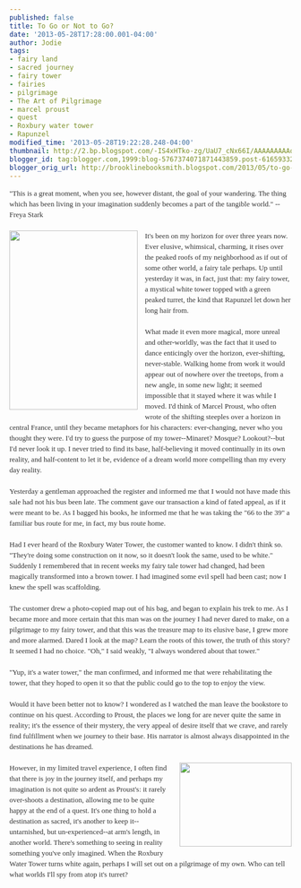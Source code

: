 ```yaml
---
published: false
title: To Go or Not to Go?
date: '2013-05-28T17:28:00.001-04:00'
author: Jodie
tags:
- fairy land
- sacred journey
- fairy tower
- fairies
- pilgrimage
- The Art of Pilgrimage
- marcel proust
- quest
- Roxbury water tower
- Rapunzel
modified_time: '2013-05-28T19:22:28.248-04:00'
thumbnail: http://2.bp.blogspot.com/-IS4xHTko-zg/UaU7_cNx66I/AAAAAAAAAoU/T2GAqHEm7tY/s72-c/art-of-pilgrimage.jpg
blogger_id: tag:blogger.com,1999:blog-5767374071871443859.post-6165933218292069774
blogger_orig_url: http://brooklinebooksmith.blogspot.com/2013/05/to-go-or-not-to-go.html
---
```


<div style="color: #333333; font-family: Georgia, 'Times New Roman', 'Bitstream Charter', Times, serif; font-size: 13px; line-height: 19px;">"This is a great moment, when you see, however distant, the goal of your wandering. The thing which has been living in your imagination suddenly becomes a part of the tangible world." --Freya Stark</div><div style="color: #333333; font-family: Georgia, 'Times New Roman', 'Bitstream Charter', Times, serif; font-size: 13px; line-height: 19px;"><br /></div><div style="color: #333333; font-family: Georgia, 'Times New Roman', 'Bitstream Charter', Times, serif; font-size: 13px; line-height: 19px;"><div class="separator" style="clear: both; text-align: center;"><a href="http://2.bp.blogspot.com/-IS4xHTko-zg/UaU7_cNx66I/AAAAAAAAAoU/T2GAqHEm7tY/s1600/art-of-pilgrimage.jpg" imageanchor="1" style="clear: left; float: left; margin-bottom: 1em; margin-right: 1em;"><img border="0" height="320" src="http://2.bp.blogspot.com/-IS4xHTko-zg/UaU7_cNx66I/AAAAAAAAAoU/T2GAqHEm7tY/s320/art-of-pilgrimage.jpg" width="229" /></a></div>It's been on my horizon for over three years now. Ever elusive, whimsical, charming, it rises over the peaked roofs of my neighborhood as if out of some other world, a fairy tale perhaps. Up until yesterday it was, in fact, just that: my fairy tower, a mystical white tower topped with a green peaked turret, the kind that Rapunzel let down her long hair from.&nbsp;</div><div style="color: #333333; font-family: Georgia, 'Times New Roman', 'Bitstream Charter', Times, serif; font-size: 13px; line-height: 19px;"><br /></div><div style="color: #333333; font-family: Georgia, 'Times New Roman', 'Bitstream Charter', Times, serif; font-size: 13px; line-height: 19px;">What made it even more magical, more unreal and other-worldly, was the fact that it used to dance enticingly over the horizon, ever-shifting, never-stable. Walking home from work it would appear out of nowhere over the treetops, from a new angle, in some new light; it seemed impossible that it stayed where it was while I moved. I'd think of Marcel Proust, who often wrote of the shifting steeples over a horizon in central France, until they became metaphors for his characters: ever-changing, never who you thought they were.&nbsp;I'd try to guess the purpose of my tower--Minaret? Mosque? Lookout?--but I'd never look it up. I never tried to find its base, half-believing it moved continually in its own reality, and half-content to let it be, evidence of a dream world more compelling than my every day reality.</div><div style="color: #333333; font-family: Georgia, 'Times New Roman', 'Bitstream Charter', Times, serif; font-size: 13px; line-height: 19px;"><br /></div><div style="color: #333333; font-family: Georgia, 'Times New Roman', 'Bitstream Charter', Times, serif; font-size: 13px; line-height: 19px;">Yesterday a gentleman approached the register and informed me that I would not have made this sale had not his bus been late. The comment gave our transaction a kind of fated appeal, as if it were meant to be. As I bagged his books, he informed me that he was taking the "66 to the 39" a familiar bus route for me, in fact, my bus route home.</div><div style="color: #333333; font-family: Georgia, 'Times New Roman', 'Bitstream Charter', Times, serif; font-size: 13px; line-height: 19px;"><br /></div><div style="color: #333333; font-family: Georgia, 'Times New Roman', 'Bitstream Charter', Times, serif; font-size: 13px; line-height: 19px;">Had I ever heard of the Roxbury Water Tower, the customer wanted to know. I didn't think so. "They're doing some construction on it now, so it doesn't look the same, used to be white." Suddenly I remembered that in recent weeks my fairy tale tower had changed, had been magically transformed into a brown tower. I had imagined some evil spell had been cast; now I knew the spell was scaffolding.</div><div style="color: #333333; font-family: Georgia, 'Times New Roman', 'Bitstream Charter', Times, serif; font-size: 13px; line-height: 19px;"><br /></div><div style="color: #333333; font-family: Georgia, 'Times New Roman', 'Bitstream Charter', Times, serif; font-size: 13px; line-height: 19px;">The customer drew a photo-copied map out of his bag, and began to explain his trek to me. As I became more and more certain that this man was on the journey I had never dared to make, on a pilgrimage to my fairy tower, and that this was the treasure map to its elusive base, I grew more and more alarmed. Dared I look at the map? Learn the roots of this tower, the truth of this story? It seemed I had no choice. "Oh," I said weakly, "I always wondered about that tower."</div><div style="color: #333333; font-family: Georgia, 'Times New Roman', 'Bitstream Charter', Times, serif; font-size: 13px; line-height: 19px;"><br /></div><div style="color: #333333; font-family: Georgia, 'Times New Roman', 'Bitstream Charter', Times, serif; font-size: 13px; line-height: 19px;">"Yup, it's a water tower," the man confirmed, and informed me that were rehabilitating the tower, that they hoped to open it so that the public could go to the top to enjoy the view.</div><div style="color: #333333; font-family: Georgia, 'Times New Roman', 'Bitstream Charter', Times, serif; font-size: 13px; line-height: 19px;"><br /></div><div style="color: #333333; font-family: Georgia, 'Times New Roman', 'Bitstream Charter', Times, serif; font-size: 13px; line-height: 19px;">Would it have been better not to know? I wondered as I watched the man leave the bookstore to continue on his quest. According to Proust, the places we long for are never quite the same in reality; it's the essence of their mystery, the very appeal of desire itself that we crave, and rarely find fulfillment when we journey to their base. His narrator is almost always disappointed in the destinations he has dreamed.</div><div style="color: #333333; font-family: Georgia, 'Times New Roman', 'Bitstream Charter', Times, serif; font-size: 13px; line-height: 19px;"><br /></div><div style="color: #333333; font-family: Georgia, 'Times New Roman', 'Bitstream Charter', Times, serif; font-size: 13px; line-height: 19px;"><div class="separator" style="clear: both; text-align: center;"><a href="http://4.bp.blogspot.com/-BL9xmSEaSGQ/UaU8GFrTW_I/AAAAAAAAAoc/YzWT-l-0NPE/s1600/1164495727_f2567ee925_z.jpg" imageanchor="1" style="clear: right; float: right; margin-bottom: 1em; margin-left: 1em;"><img border="0" height="150" src="http://4.bp.blogspot.com/-BL9xmSEaSGQ/UaU8GFrTW_I/AAAAAAAAAoc/YzWT-l-0NPE/s200/1164495727_f2567ee925_z.jpg" width="200" /></a></div>However, in my limited travel experience, I often find that there is joy in the journey itself, and perhaps my imagination is not quite so&nbsp;ardent as Proust's: it rarely over-shoots a destination, allowing me to be quite happy at the end of a quest. It's one thing to hold a destination as sacred, it's another to keep it--untarnished, but un-experienced--at arm's length, in another world. There's something to seeing in reality something you've only imagined. When the Roxbury Water Tower turns white again, perhaps I will set out on a pilgrimage of my own. Who can tell what worlds I'll spy from atop it's turret?</div><div style="color: #333333; font-family: Georgia, 'Times New Roman', 'Bitstream Charter', Times, serif; font-size: 13px; line-height: 19px;"><br /></div>